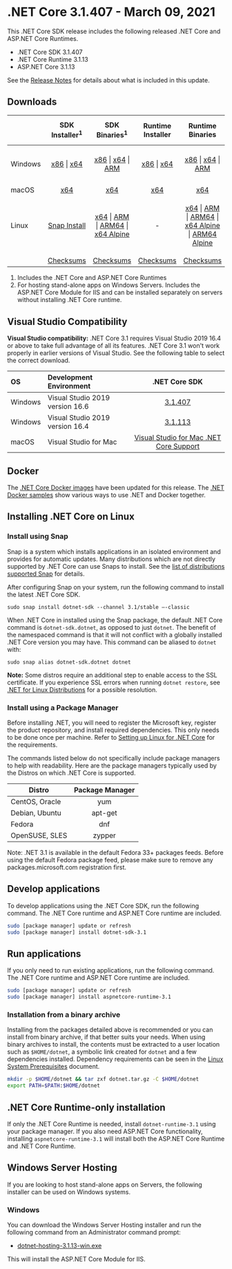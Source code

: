 # .NET Core 3.1.407 - March 09, 2021

This .NET Core SDK release includes the following released .NET Core and ASP.NET Core Runtimes.

* .NET Core SDK 3.1.407
* .NET Core Runtime 3.1.13
* ASP.NET Core 3.1.13

See the [Release Notes](3.1.13.md) for details about what is included in this update.


## Downloads

|           | SDK Installer<sup>1</sup>                        | SDK Binaries<sup>1</sup>                 | Runtime Installer                                        | Runtime Binaries                                 | ASP.NET Core Runtime           | Windows Desktop Runtime           |
| --------- | :------------------------------------------:     | :----------------------:                 | :---------------------------:                            | :-------------------------:                      | :-----------------:            |:-----------------:            |
| Windows   | [x86][dotnet-sdk-win-x86.exe] \| [x64][dotnet-sdk-win-x64.exe] | [x86][dotnet-sdk-win-x86.zip] \| [x64][dotnet-sdk-win-x64.zip] \| [ARM][dotnet-sdk-win-arm.zip] | [x86][dotnet-runtime-win-x86.exe] \| [x64][dotnet-runtime-win-x64.exe] | [x86][dotnet-runtime-win-x86.zip] \| [x64][dotnet-runtime-win-x64.zip] \| [ARM][dotnet-runtime-win-arm.zip]  | [x86][aspnetcore-runtime-win-x86.exe] \| [x64][aspnetcore-runtime-win-x64.exe] \| [ARM][aspnetcore-runtime-win-arm.zip] \|<br/> [Hosting Bundle][dotnet-hosting-win.exe]<sup>2</sup> | [x86][windowsdesktop-runtime-win-x86.exe] \| [x64][windowsdesktop-runtime-win-x64.exe] |
| macOS     | [x64][dotnet-sdk-osx-x64.pkg]  | [x64][dotnet-sdk-osx-x64.tar.gz]     | [x64][dotnet-runtime-osx-x64.pkg] | [x64][dotnet-runtime-osx-x64.tar.gz] | [x64][aspnetcore-runtime-osx-x64.tar.gz]<sup>1</sup> | - |
| Linux     |  [Snap Install][snap-install]  | [x64][dotnet-sdk-linux-x64.tar.gz] \| [ARM][dotnet-sdk-linux-arm.tar.gz] \| [ARM64][dotnet-sdk-linux-arm64.tar.gz] \| [x64 Alpine][dotnet-sdk-linux-musl-x64.tar.gz] | - | [x64][dotnet-runtime-linux-x64.tar.gz] \| [ARM][dotnet-runtime-linux-arm.tar.gz] \| [ARM64][dotnet-runtime-linux-arm64.tar.gz] \| [x64 Alpine][dotnet-runtime-linux-musl-x64.tar.gz] \| [ARM64 Alpine][dotnet-runtime-linux-musl-arm64.tar.gz] | [x64][aspnetcore-runtime-linux-x64.tar.gz]<sup>1</sup>  \| [ARM][aspnetcore-runtime-linux-arm.tar.gz]<sup>1</sup> \| [ARM64][aspnetcore-runtime-linux-arm64.tar.gz]<sup>1</sup> \| [x64 Alpine][aspnetcore-runtime-linux-musl-x64.tar.gz] \| [ARM64 Alpine][aspnetcore-runtime-linux-musl-arm64.tar.gz] | - |
|  | [Checksums][checksums-sdk]                             | [Checksums][checksums-sdk]                                          | [Checksums][checksums-runtime]                             | [Checksums][checksums-runtime] | [Checksums][checksums-runtime] | [Checksums][checksums-runtime] |

1. Includes the .NET Core and ASP.NET Core Runtimes
2. For hosting stand-alone apps on Windows Servers. Includes the ASP.NET Core Module for IIS and can be installed separately on servers without installing .NET Core runtime.

## Visual Studio Compatibility

**Visual Studio compatibility:** .NET Core 3.1 requires Visual Studio 2019 16.4 or above to take full advantage of all its features. .NET Core 3.1 won't work properly in earlier versions of Visual Studio. See the following table to select the correct download.

| OS | Development Environment | .NET Core SDK |
| :-- | :-- | :--: |
| Windows | Visual Studio 2019 version 16.6 | [3.1.407](#downloads) |
| Windows | Visual Studio 2019 version 16.4 | [3.1.113](3.1.13.md) |
| macOS | Visual Studio for Mac | [Visual Studio for Mac .NET Core Support](https://learn.microsoft.com/visualstudio/mac/net-core-support) |


## Docker

The [.NET Core Docker images](https://hub.docker.com/_/microsoft-dotnet) have been updated for this release. The [.NET Docker samples](https://github.com/dotnet/dotnet-docker/blob/main/samples/README.md) show various ways to use .NET and Docker together.

## Installing .NET Core on Linux

### Install using Snap

Snap is a system which installs applications in an isolated environment and provides for automatic updates. Many distributions which are not directly supported by .NET Core can use Snaps to install. See the [list of distributions supported Snap](https://docs.snapcraft.io/installing-snapd/6735) for details.

After configuring Snap on your system, run the following command to install the latest .NET Core SDK.

`sudo snap install dotnet-sdk --channel 3.1/stable –-classic`

When .NET Core in installed using the Snap package, the default .NET Core command is `dotnet-sdk.dotnet`, as opposed to just `dotnet`. The benefit of the namespaced command is that it will not conflict with a globally installed .NET Core version you may have. This command can be aliased to `dotnet` with:

`sudo snap alias dotnet-sdk.dotnet dotnet`

**Note:** Some distros require an additional step to enable access to the SSL certificate. If you experience SSL errors when running `dotnet restore`, see [.NET for Linux Distributions](../../../linux.md) for a possible resolution.

### Install using a Package Manager

Before installing .NET, you will need to register the Microsoft key, register the product repository, and install required dependencies. This only needs to be done once per machine. Refer to [Setting up Linux for .NET Core][linux-setup] for the requirements.

The commands listed below do not specifically include package managers to help with readability. Here are the package managers typically used by the Distros on which .NET Core is supported.

| Distro | Package Manager  |
| ---             | :----:  |
| CentOS, Oracle  | yum     |
| Debian, Ubuntu  | apt-get |
| Fedora          | dnf     |
| OpenSUSE, SLES  | zypper  |

Note: .NET 3.1 is available in the default Fedora 33+ packages feeds. Before using the default Fedora package feed, please make sure to remove any packages.microsoft.com registration first.

## Develop applications

To develop applications using the .NET Core SDK, run the following command. The .NET Core runtime and ASP.NET Core runtime are included.

```bash
sudo [package manager] update or refresh
sudo [package manager] install dotnet-sdk-3.1
```

## Run applications

If you only need to run existing applications, run the following command. The .NET Core runtime and ASP.NET Core runtime are included.

```bash
sudo [package manager] update or refresh
sudo [package manager] install aspnetcore-runtime-3.1
```

### Installation from a binary archive

Installing from the packages detailed above is recommended or you can install from binary archive, if that better suits your needs. When using binary archives to install, the contents must be extracted to a user location such as `$HOME/dotnet`, a symbolic link created for `dotnet` and a few dependencies installed. Dependency requirements can be seen in the [Linux System Prerequisites](../linux-packages.md) document.

```bash
mkdir -p $HOME/dotnet && tar zxf dotnet.tar.gz -C $HOME/dotnet
export PATH=$PATH:$HOME/dotnet
```

## .NET Core Runtime-only installation

If only the .NET Core Runtime is needed, install `dotnet-runtime-3.1` using your package manager. If you also need ASP.NET Core functionality, installing `aspnetcore-runtime-3.1` will install both the ASP.NET Core Runtime and .NET Core Runtime.

## Windows Server Hosting

If you are looking to host stand-alone apps on Servers, the following installer can be used on Windows systems.

### Windows

You can download the Windows Server Hosting installer and run the following command from an Administrator command prompt:

* [dotnet-hosting-3.1.13-win.exe][dotnet-hosting-win.exe]

This will install the ASP.NET Core Module for IIS.

[blob-runtime]: https://builds.dotnet.microsoft.com/dotnet/Runtime/
[blob-sdk]: https://builds.dotnet.microsoft.com/dotnet/Sdk/
[release-notes]: 3.1.407-download.md
[snap-install]: 3.1.13-install-instructions.md

[checksums-runtime]: https://builds.dotnet.microsoft.com/dotnet/checksums/3.1.13-sha.txt
[checksums-sdk]: https://builds.dotnet.microsoft.com/dotnet/checksums/3.1.13-sha.txt

[linux-setup]: https://learn.microsoft.com/dotnet/core/install/linux

[//]: # ( Runtime 3.1.13)
[dotnet-runtime-linux-arm.tar.gz]: https://download.visualstudio.microsoft.com/download/pr/7b53e04d-db64-4b97-af76-9da1a1567d94/e71e3d484accc5bb8db9e4f556d52cc9/dotnet-runtime-3.1.13-linux-arm.tar.gz
[dotnet-runtime-linux-arm64.tar.gz]: https://download.visualstudio.microsoft.com/download/pr/efbdde5b-884f-4aba-8d01-f490da935c74/5abb194e21a00ca9ed69cf478d195e10/dotnet-runtime-3.1.13-linux-arm64.tar.gz
[dotnet-runtime-linux-musl-arm64.tar.gz]: https://download.visualstudio.microsoft.com/download/pr/eb9532e6-4f76-4ad9-a0ee-a50ac7d51708/6abd83e6e5aafc3331d2bc7bb535e426/dotnet-runtime-3.1.13-linux-musl-arm64.tar.gz
[dotnet-runtime-linux-musl-x64.tar.gz]: https://download.visualstudio.microsoft.com/download/pr/8b1b4d33-7db9-47a7-ba5b-0e2ada5587a1/52f1f56d25f895af44554f4cc7208227/dotnet-runtime-3.1.13-linux-musl-x64.tar.gz
[dotnet-runtime-linux-x64.tar.gz]: https://download.visualstudio.microsoft.com/download/pr/6880db3b-a4fe-4801-8e80-bbbec045f7c0/283b70d5e263c0341f011adf5a2ea5b1/dotnet-runtime-3.1.13-linux-x64.tar.gz
[dotnet-runtime-osx-x64.pkg]: https://download.visualstudio.microsoft.com/download/pr/69d7eb12-f378-485d-8f3c-ad3a124039b8/52e9adf9e2a2900f658eea4851fb157a/dotnet-runtime-3.1.13-osx-x64.pkg
[dotnet-runtime-osx-x64.tar.gz]: https://download.visualstudio.microsoft.com/download/pr/1e34af24-c5d6-4c3c-8b47-a5a3155a5284/ba1c6094a77f9275bc17515460833194/dotnet-runtime-3.1.13-osx-x64.tar.gz
[dotnet-runtime-win-arm.zip]: https://download.visualstudio.microsoft.com/download/pr/52f3a100-c1c8-416e-b428-b4bf8e6253a0/6526170d6ae9291e76a9fc8ddc094df1/dotnet-runtime-3.1.13-win-arm.zip
[dotnet-runtime-win-x64.exe]: https://download.visualstudio.microsoft.com/download/pr/3f8c0aae-01e2-4fc3-97a6-e9c1b0d48e95/b48a5c754811fb08d34c4acf67851429/dotnet-runtime-3.1.13-win-x64.exe
[dotnet-runtime-win-x64.zip]: https://download.visualstudio.microsoft.com/download/pr/5aea20f8-1a5d-4ae6-b0e9-3f4414f5578f/b3753cc3d444bd44ea46fe7fce3d43fc/dotnet-runtime-3.1.13-win-x64.zip
[dotnet-runtime-win-x86.exe]: https://download.visualstudio.microsoft.com/download/pr/750f2e6f-8a3e-4309-9e43-dd2abf01f24d/4d46d984df3e52a48d191ce50b432ce9/dotnet-runtime-3.1.13-win-x86.exe
[dotnet-runtime-win-x86.zip]: https://download.visualstudio.microsoft.com/download/pr/5403648f-dc5a-479a-9b6c-a2ff6b5582dc/6371fec819d5c4986809a734d05822ad/dotnet-runtime-3.1.13-win-x86.zip

[//]: # ( WindowsDesktop 3.1.13)
[windowsdesktop-runtime-win-x64.exe]: https://download.visualstudio.microsoft.com/download/pr/aa717f57-3ae5-48fa-a3ab-0018338d0726/fb37276b1575772461701339110e7a54/windowsdesktop-runtime-3.1.13-win-x64.exe
[windowsdesktop-runtime-win-x86.exe]: https://download.visualstudio.microsoft.com/download/pr/c39e684e-f804-4e5d-b2ca-eaf4ac49d7b3/fb155e336f2a2bea7efbb3161822296e/windowsdesktop-runtime-3.1.13-win-x86.exe

[//]: # ( ASP 3.1.13)
[aspnetcore-runtime-linux-arm.tar.gz]: https://download.visualstudio.microsoft.com/download/pr/d5c26b6d-dd45-4124-a72b-8240b0631f40/3cf24631a82b5b1c39afb1329a3e2f4b/aspnetcore-runtime-3.1.13-linux-arm.tar.gz
[aspnetcore-runtime-linux-arm64.tar.gz]: https://download.visualstudio.microsoft.com/download/pr/9d3a6671-c145-4bc0-9d8b-fcddf3f61e73/341cb6bab5498c05345ab332707734b1/aspnetcore-runtime-3.1.13-linux-arm64.tar.gz
[aspnetcore-runtime-linux-musl-arm64.tar.gz]: https://download.visualstudio.microsoft.com/download/pr/1ed60b7b-d339-44c2-84f3-61500caf8600/aa50ccd295936e06be2a44692abd5487/aspnetcore-runtime-3.1.13-linux-musl-arm64.tar.gz
[aspnetcore-runtime-linux-musl-x64.tar.gz]: https://download.visualstudio.microsoft.com/download/pr/8e52f8ff-729a-4516-bac9-47c0e62c881f/90a293faff9ca1ac06fe059a14dae0a0/aspnetcore-runtime-3.1.13-linux-musl-x64.tar.gz
[aspnetcore-runtime-linux-x64.tar.gz]: https://download.visualstudio.microsoft.com/download/pr/a11a4be1-2a51-4ddc-a23a-56348ea45101/20085ae5fbefd18642babcee279a74e4/aspnetcore-runtime-3.1.13-linux-x64.tar.gz
[aspnetcore-runtime-osx-x64.tar.gz]: https://download.visualstudio.microsoft.com/download/pr/46cd05f0-77cd-4ea2-a767-6ebd52f0dc23/ea123f33a2895650bdc271baca4149b4/aspnetcore-runtime-3.1.13-osx-x64.tar.gz
[aspnetcore-runtime-win-arm.zip]: https://download.visualstudio.microsoft.com/download/pr/703eaed2-7efb-4ad0-95ad-5f4faef309d5/de8c08f1a82a933830df0cdb844faecb/aspnetcore-runtime-3.1.13-win-arm.zip
[aspnetcore-runtime-win-x64.exe]: https://download.visualstudio.microsoft.com/download/pr/61b9c6d9-79ab-41a1-8529-d29f66ba4f4a/04d7695f1bffeb9ce350fb02a1a702da/aspnetcore-runtime-3.1.13-win-x64.exe
[aspnetcore-runtime-win-x64.zip]: https://download.visualstudio.microsoft.com/download/pr/f84f98be-a301-4dd3-9b9c-41f51269131e/1b60ca294819b87ce6f643ae024cc243/aspnetcore-runtime-3.1.13-win-x64.zip
[aspnetcore-runtime-win-x86.exe]: https://download.visualstudio.microsoft.com/download/pr/f5c25df9-8354-4823-ace9-d6b477876775/dbed3a7d59a63257332b2fabc4d02866/aspnetcore-runtime-3.1.13-win-x86.exe
[aspnetcore-runtime-win-x86.zip]: https://download.visualstudio.microsoft.com/download/pr/be797884-6860-436b-91b9-3a7dab6bc272/5c3571050fb5efc2cdb4676d7e82dc3e/aspnetcore-runtime-3.1.13-win-x86.zip
[dotnet-hosting-win.exe]: https://download.visualstudio.microsoft.com/download/pr/0f60f951-edec-48a1-aaa1-2f5b5bcbb704/e205315e03bb9f4ac0a6a7efd5d89178/dotnet-hosting-3.1.13-win.exe

[//]: # ( SDK 3.1.407 )
[dotnet-sdk-linux-arm.tar.gz]: https://download.visualstudio.microsoft.com/download/pr/12a5b3f4-4960-4e1a-a82c-c782138807b2/62f01a300ac1007d2b62612fa1aa3f3d/dotnet-sdk-3.1.407-linux-arm.tar.gz
[dotnet-sdk-linux-arm64.tar.gz]: https://download.visualstudio.microsoft.com/download/pr/94a88a85-be1e-464a-8cdd-6eb23d8559a1/b715559dd50aec6097db76ca50e2154b/dotnet-sdk-3.1.407-linux-arm64.tar.gz
[dotnet-sdk-linux-musl-x64.tar.gz]: https://download.visualstudio.microsoft.com/download/pr/6c05ee6b-021f-4502-b98b-459d82a0c215/8f820bbad22b4dde475ec2dbff38737f/dotnet-sdk-3.1.407-linux-musl-x64.tar.gz
[dotnet-sdk-linux-x64.tar.gz]: https://download.visualstudio.microsoft.com/download/pr/ab82011d-2549-4e23-a8a9-a2b522a31f27/6e615d6177e49c3e874d05ee3566e8bf/dotnet-sdk-3.1.407-linux-x64.tar.gz
[dotnet-sdk-osx-x64.pkg]: https://download.visualstudio.microsoft.com/download/pr/ecd4efe6-5f37-4183-82a1-dd2de88ca573/144bb23aab65c4439d0600973d756e6b/dotnet-sdk-3.1.407-osx-x64.pkg
[dotnet-sdk-osx-x64.tar.gz]: https://download.visualstudio.microsoft.com/download/pr/17fa8fae-ad2e-4871-872c-bd393801f191/5a54261a28d5a5b25f5aa5606981e145/dotnet-sdk-3.1.407-osx-x64.tar.gz
[dotnet-sdk-win-arm.zip]: https://download.visualstudio.microsoft.com/download/pr/a1d0d76d-833f-4fa4-a846-3014e334b2a2/bf8a4419b4c3e0d97297978904fc4513/dotnet-sdk-3.1.407-win-arm.zip
[dotnet-sdk-win-x64.exe]: https://download.visualstudio.microsoft.com/download/pr/a45c8c1c-6466-4afc-a266-bd540069a4a6/97293f1080615bba5572ad1ef3be254c/dotnet-sdk-3.1.407-win-x64.exe
[dotnet-sdk-win-x64.zip]: https://download.visualstudio.microsoft.com/download/pr/095412cb-5d87-4049-9659-35d917835355/a889375c044572335acef05b19473f60/dotnet-sdk-3.1.407-win-x64.zip
[dotnet-sdk-win-x86.exe]: https://download.visualstudio.microsoft.com/download/pr/c2a9c458-284b-479e-b1ea-0fc70b3b54e6/d65071f4140136ecfe825dcd31fa9f92/dotnet-sdk-3.1.407-win-x86.exe
[dotnet-sdk-win-x86.zip]: https://download.visualstudio.microsoft.com/download/pr/37b739a1-6cf3-4829-a7d0-6b4130eb8bc5/877cc5fe22c449b1d55cc309e8f82fe5/dotnet-sdk-3.1.407-win-x86.zip

